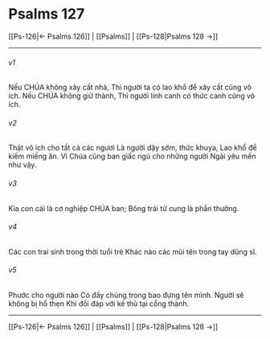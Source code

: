 # Psalms 127

[[Ps-126|← Psalms 126]] | [[Psalms]] | [[Ps-128|Psalms 128 →]]
***



###### v1 
Nếu CHÚA không xây cất nhà, Thì người ta có lao khổ để xây cất cũng vô ích. Nếu CHÚA không giữ thành, Thì người lính canh có thức canh cũng vô ích. 

###### v2 
Thật vô ích cho tất cả các ngươi Là người dậy sớm, thức khuya, Lao khổ để kiếm miếng ăn. Vì Chúa cũng ban giấc ngủ cho những người Ngài yêu mến như vậy. 

###### v3 
Kìa con cái là cơ nghiệp CHÚA ban; Bông trái tử cung là phần thưởng. 

###### v4 
Các con trai sinh trong thời tuổi trẻ Khác nào các mũi tên trong tay dũng sĩ. 

###### v5 
Phước cho người nào Có đầy chúng trong bao đựng tên mình. Người sẽ không bị hổ thẹn Khi đối đáp với kẻ thù tại cổng thành.

***
[[Ps-126|← Psalms 126]] | [[Psalms]] | [[Ps-128|Psalms 128 →]]
